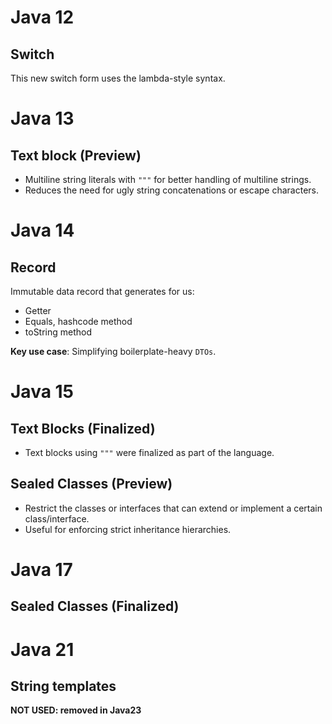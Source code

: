 
# Java 12 

## Switch

This new switch form uses the lambda-style syntax.

# Java 13

## Text block (Preview)
- Multiline string literals with `"""` for better handling of multiline strings.
- Reduces the need for ugly string concatenations or escape characters.

# Java 14

## Record

Immutable data record that generates for us:
* Getter
* Equals, hashcode method
* toString method

**Key use case**: Simplifying boilerplate-heavy `DTOs`.

# Java 15

## Text Blocks (Finalized)
- Text blocks using `"""` were finalized as part of the language.

## Sealed Classes (Preview)
- Restrict the classes or interfaces that can extend or implement a certain class/interface.
- Useful for enforcing strict inheritance hierarchies.

# Java 17

## Sealed Classes (Finalized)


# Java 21

## String templates

**NOT USED: removed in Java23**


